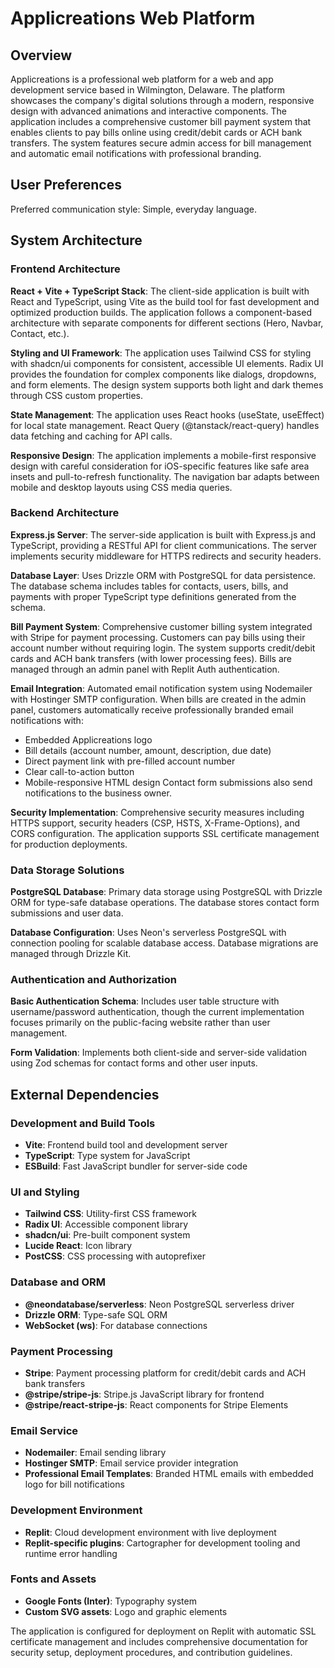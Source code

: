 # Applicreations Web Platform

## Overview

Applicreations is a professional web platform for a web and app development service based in Wilmington, Delaware. The platform showcases the company's digital solutions through a modern, responsive design with advanced animations and interactive components. The application includes a comprehensive customer bill payment system that enables clients to pay bills online using credit/debit cards or ACH bank transfers. The system features secure admin access for bill management and automatic email notifications with professional branding.

## User Preferences

Preferred communication style: Simple, everyday language.

## System Architecture

### Frontend Architecture

**React + Vite + TypeScript Stack**: The client-side application is built with React and TypeScript, using Vite as the build tool for fast development and optimized production builds. The application follows a component-based architecture with separate components for different sections (Hero, Navbar, Contact, etc.).

**Styling and UI Framework**: The application uses Tailwind CSS for styling with shadcn/ui components for consistent, accessible UI elements. Radix UI provides the foundation for complex components like dialogs, dropdowns, and form elements. The design system supports both light and dark themes through CSS custom properties.

**State Management**: The application uses React hooks (useState, useEffect) for local state management. React Query (@tanstack/react-query) handles data fetching and caching for API calls.

**Responsive Design**: The application implements a mobile-first responsive design with careful consideration for iOS-specific features like safe area insets and pull-to-refresh functionality. The navigation bar adapts between mobile and desktop layouts using CSS media queries.

### Backend Architecture

**Express.js Server**: The server-side application is built with Express.js and TypeScript, providing a RESTful API for client communications. The server implements security middleware for HTTPS redirects and security headers.

**Database Layer**: Uses Drizzle ORM with PostgreSQL for data persistence. The database schema includes tables for contacts, users, bills, and payments with proper TypeScript type definitions generated from the schema.

**Bill Payment System**: Comprehensive customer billing system integrated with Stripe for payment processing. Customers can pay bills using their account number without requiring login. The system supports credit/debit cards and ACH bank transfers (with lower processing fees). Bills are managed through an admin panel with Replit Auth authentication.

**Email Integration**: Automated email notification system using Nodemailer with Hostinger SMTP configuration. When bills are created in the admin panel, customers automatically receive professionally branded email notifications with:
- Embedded Applicreations logo
- Bill details (account number, amount, description, due date)
- Direct payment link with pre-filled account number
- Clear call-to-action button
- Mobile-responsive HTML design
Contact form submissions also send notifications to the business owner.

**Security Implementation**: Comprehensive security measures including HTTPS support, security headers (CSP, HSTS, X-Frame-Options), and CORS configuration. The application supports SSL certificate management for production deployments.

### Data Storage Solutions

**PostgreSQL Database**: Primary data storage using PostgreSQL with Drizzle ORM for type-safe database operations. The database stores contact form submissions and user data.

**Database Configuration**: Uses Neon's serverless PostgreSQL with connection pooling for scalable database access. Database migrations are managed through Drizzle Kit.

### Authentication and Authorization

**Basic Authentication Schema**: Includes user table structure with username/password authentication, though the current implementation focuses primarily on the public-facing website rather than user management.

**Form Validation**: Implements both client-side and server-side validation using Zod schemas for contact forms and other user inputs.

## External Dependencies

### Development and Build Tools
- **Vite**: Frontend build tool and development server
- **TypeScript**: Type system for JavaScript
- **ESBuild**: Fast JavaScript bundler for server-side code

### UI and Styling
- **Tailwind CSS**: Utility-first CSS framework
- **Radix UI**: Accessible component library
- **shadcn/ui**: Pre-built component system
- **Lucide React**: Icon library
- **PostCSS**: CSS processing with autoprefixer

### Database and ORM
- **@neondatabase/serverless**: Neon PostgreSQL serverless driver
- **Drizzle ORM**: Type-safe SQL ORM
- **WebSocket (ws)**: For database connections

### Payment Processing
- **Stripe**: Payment processing platform for credit/debit cards and ACH bank transfers
- **@stripe/stripe-js**: Stripe.js JavaScript library for frontend
- **@stripe/react-stripe-js**: React components for Stripe Elements

### Email Service
- **Nodemailer**: Email sending library
- **Hostinger SMTP**: Email service provider integration
- **Professional Email Templates**: Branded HTML emails with embedded logo for bill notifications

### Development Environment
- **Replit**: Cloud development environment with live deployment
- **Replit-specific plugins**: Cartographer for development tooling and runtime error handling

### Fonts and Assets
- **Google Fonts (Inter)**: Typography system
- **Custom SVG assets**: Logo and graphic elements

The application is configured for deployment on Replit with automatic SSL certificate management and includes comprehensive documentation for security setup, deployment procedures, and contribution guidelines.